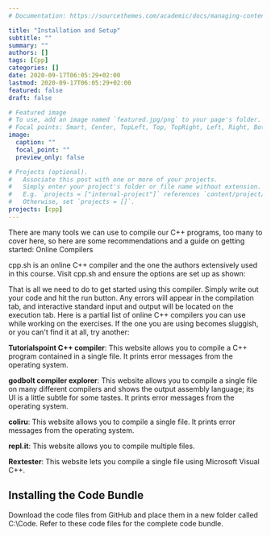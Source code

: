 ```yaml
---
# Documentation: https://sourcethemes.com/academic/docs/managing-content/

title: "Installation and Setup"
subtitle: ""
summary: ""
authors: []
tags: [Cpp]
categories: []
date: 2020-09-17T06:05:29+02:00
lastmod: 2020-09-17T06:05:29+02:00
featured: false
draft: false

# Featured image
# To use, add an image named `featured.jpg/png` to your page's folder.
# Focal points: Smart, Center, TopLeft, Top, TopRight, Left, Right, BottomLeft, Bottom, BottomRight.
image:
  caption: ""
  focal_point: ""
  preview_only: false

# Projects (optional).
#   Associate this post with one or more of your projects.
#   Simply enter your project's folder or file name without extension.
#   E.g. `projects = ["internal-project"]` references `content/project/deep-learning/index.md`.
#   Otherwise, set `projects = []`.
projects: [cpp]
---
```


There are many tools we can use to compile our C++ programs, too many to cover here, so here are some recommendations and a guide on getting started:
Online Compilers

cpp.sh is an online C++ compiler and the one the authors extensively used in this course. Visit cpp.sh and ensure the options are set up as shown:

That is all we need to do to get started using this compiler. Simply write out your code and hit the run button. Any errors will appear in the compilation tab, and interactive standard input and output will be located on the execution tab. Here is a partial list of online C++ compilers you can use while working on the exercises. If the one you are using becomes sluggish, or you can't find it at all, try another:

**Tutorialspoint C++ compiler**: This website allows you to compile a C++ program contained in a single file. It prints error messages from the operating system.

**godbolt compiler explorer**: This website allows you to compile a single file on many different compilers and shows the output assembly language; its UI is a little subtle for some tastes. It prints error messages from the operating system.

**coliru**: This website allows you to compile a single file. It prints error messages from the operating system.

**repl.it**: This website allows you to compile multiple files.

**Rextester**: This website lets you compile a single file using Microsoft Visual C++.

## Installing the Code Bundle

Download the code files from GitHub and place them in a new folder called C:\Code. Refer to these code files for the complete code bundle.